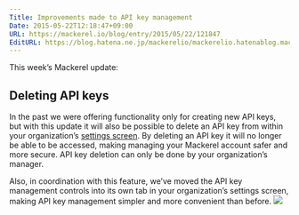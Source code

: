 ```yaml
---
Title: Improvements made to API key management
Date: 2015-05-22T12:18:47+09:00
URL: https://mackerel.io/blog/entry/2015/05/22/121847
EditURL: https://blog.hatena.ne.jp/mackerelio/mackerelio.hatenablog.mackerel.io/atom/entry/8454420450095180227
---
```


This week’s Mackerel update:

## Deleting API keys

In the past we were offering functionality only for creating new API keys, but with this update it will also be possible to delete an API key from within your organization’s [settings screen](https://mackerel.io/my?tab=apikeys).
By deleting an API key it will no longer be able to be accessed, making managing your Mackerel account safer and more secure.
API key deletion can only be done by your organization’s manager.

Also, in coordination with this feature, we’ve moved the API key management controls into its own tab in your organization’s settings screen, making API key management simpler and more convenient than before.
![](https://cdn-ak.f.st-hatena.com/images/fotolife/m/mackerelio/20150521/20150521113718.png?1432175851)
